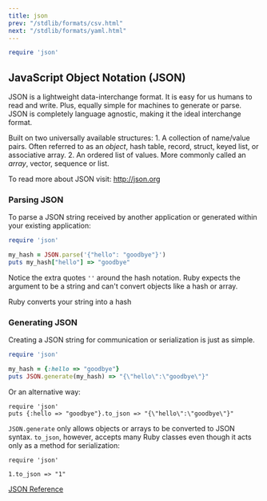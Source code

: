 ```yaml
---
title: json
prev: "/stdlib/formats/csv.html"
next: "/stdlib/formats/yaml.html"
---
```



```ruby
require 'json'
```

## JavaScript Object Notation (JSON)[](#javascript-object-notation-json)

JSON is a lightweight data-interchange format. It is easy for us humans
to read and write. Plus, equally simple for machines to generate or
parse. JSON is completely language agnostic, making it the ideal
interchange format.

Built on two universally available structures: 1. A collection of
name/value pairs. Often referred to as an *object*, hash table, record,
struct, keyed list, or associative array. 2. An ordered list of values.
More commonly called an *array*, vector, sequence or list.

To read more about JSON visit: http://json.org

### Parsing JSON[](#parsing-json)

To parse a JSON string received by another application or generated
within your existing application:


```ruby
require 'json'

my_hash = JSON.parse('{"hello": "goodbye"}')
puts my_hash["hello"] => "goodbye"
```

Notice the extra quotes `''` around the hash notation. Ruby expects the
argument to be a string and can't convert objects like a hash or array.

Ruby converts your string into a hash

### Generating JSON[](#generating-json)

Creating a JSON string for communication or serialization is just as
simple.


```ruby
require 'json'

my_hash = {:hello => "goodbye"}
puts JSON.generate(my_hash) => "{\"hello\":\"goodbye\"}"
```

Or an alternative way:


```
require 'json'
puts {:hello => "goodbye"}.to_json => "{\"hello\":\"goodbye\"}"
```

`JSON.generate` only allows objects or arrays to be converted to JSON
syntax. `to_json`, however, accepts many Ruby classes even though it
acts only as a method for serialization:


```
require 'json'

1.to_json => "1"
```

<a href='https://ruby-doc.org/stdlib-2.6/libdoc/json/rdoc/JSON.html'
class='ruby-doc remote' target='_blank'>JSON Reference</a>

